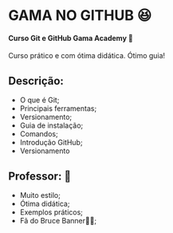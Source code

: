 # GAMA NO GITHUB 😆

#### Curso Git e GitHub Gama Academy 👊

Curso prático e com ótima didática. Ótimo guia!

## Descrição:

- O que é Git;
- Principais ferramentas;
- Versionamento;
- Guia de instalação;
- Comandos;
- Introdução GitHub;
- Versionamento



## Professor: 👨

- Muito estilo;
- Ótima didática;
- Exemplos práticos;
- Fã do Bruce Banner💪🤓;

